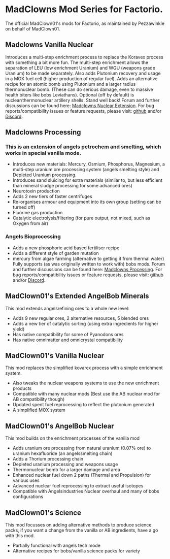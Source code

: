 # MadClowns Mod Series for Factorio.
The official MadClown01's mods for Factorio, as maintained by Pezzawinkle on behalf of MadClown01.

## Madclowns Vanilla Nuclear
Introduces a multi-step enrichment process to replace the Koravex process with something a bit more fun. The multi-step enrichment allows the separation of LEU (low enrichment Uranium) and WGU (weapons grade Uranium) to be made separately.
Also adds Plutonium recovery and usage in a MOX fuel cell (higher production of regular fuel).
Adds an alternative recipe for an atomic bomb using Plutonium and a larger radius thermonuclear bomb. (These can do serious damage, even to massive health biters like bobs Leviathans).
Optional (off by default) is nuclear/thermonuclear artillery shells.
Stand well back!
Forum and further discussions can be found here: [Madclowns Nuclear Extension](https://forums.factorio.com/viewtopic.php?f=190&t=56507).
For bug reports/compatibility issues or feature requests, please visit: [github](https://github.com/Pezzawinkle/MadClowns) and/or [Discord](https://discord.gg/ZPE9kRyXN7).

## Madclowns Processing
### This is an extension of angels petrochem and smelting, which works in special vanilla mode.
- Introduces new materials: Mercury, Osmium, Phosphorus, Magnesium, a multi-step uranium ore processing system (angels smelting style) and Depleted Uranium processing.
- Introduces sand sluicing for extra materials (similar to, but less efficient than mineral sludge processing for some advanced ores)
- Neurotoxin production
- Adds 2 new tiers of faster centrifuges
- Re-organises armour and equipment into its own group (setting can be turned off)
- Fluorine gas production
- Catalytic electrolysis/flitering (for pure output, not mixed, such as Oxygen from air)
### Angels Bioprocessing
 - Adds a new phosphoric acid based fertiliser recipe
 - Adds a different style of garden mutation
 - mercury from algae farming (alternative to getting it from thermal water)
Fully supports (as was originally written to work with) bobs mods.
Forum and further discussions can be found here: [Madclowns Processing](https://forums.factorio.com/viewtopic.php?f=185&t=57861).
For bug reports/compatibility issues or feature requests, please visit: [github](https://github.com/Pezzawinkle/MadClowns) and/or [Discord](https://discord.gg/ZPE9kRyXN7).

## MadClown01's Extended AngelBob Minerals
This mod extends angelsrefining ores to a whole new level:
 - Adds 9 new regular ores, 2 alternative resources, 5 blended ores
 - Adds a new tier of catalytic sorting (using extra ingredients for higher yield)
 - Has native compatibility for some of Pyanodons ores
 - Has native omnimatter and omnicrystal compatibility
 
## MadClown01's Vanilla Nuclear
This mod replaces the simplified kovarex process with a simple enrichment system.
 - Also tweaks the nuclear weapons systems to use the new enrichment products
 - Compatible with many nuclear mods (Best use the AB nuclear mod for AB compatibility though)
 - Updated spent fuel reprocessing to reflect the plutonium generated
 - A simplified MOX system
 
## MadClown01's AngelBob Nuclear
This mod builds on the enrichment processes of the vanilla mod
 - Adds uranium ore processing from natural uranium (0.07% ore) to uranium hexafluoride (an angelssmelting chain)
 - Adds a Thorium processing chain
 - Depleted uranium processing and weapons usage
 - Thermonuclear bomb for a larger damage and area
 - Enhanced nuclear fuel down 2 paths (Thermal and Propulsion) for various uses
 - Advanced nuclear fuel reprocessing to extract useful isotopes
 - Compatible with Angelsindustries Nuclear overhaul and many of bobs configurations
 
## MadClown01's Science
This mod focusses on adding alternative methods to produce science packs, if you want a change from the vanilla or AB ingredients, have a go with this mod.
 - Partially functional with angels tech mode
 - Alternative recipes for bobs/vanilla science packs for variety

